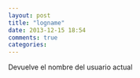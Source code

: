 ```yaml
---
layout: post
title: "logname"
date: 2013-12-15 18:54
comments: true
categories: 
---
```

Devuelve el nombre del usuario actual 

